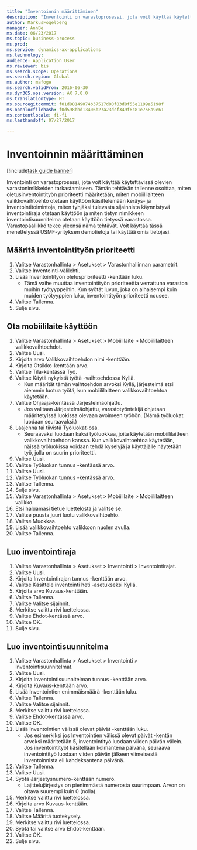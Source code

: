 ```yaml
--- 
title: "Inventoinnin määrittäminen"
description: "Inventointi on varastoprosessi, jota voit käyttää käytettävissä olevien varastonimikkeiden tarkastamiseen."
author: MarkusFogelberg
manager: AnnBe
ms.date: 06/23/2017
ms.topic: business-process
ms.prod: 
ms.service: dynamics-ax-applications
ms.technology: 
audience: Application User
ms.reviewer: bis
ms.search.scope: Operations
ms.search.region: Global
ms.author: mafoge
ms.search.validFrom: 2016-06-30
ms.dyn365.ops.version: AX 7.0.0
ms.translationtype: HT
ms.sourcegitcommit: f01d88149074b37517d00f03d8f55e1199a5198f
ms.openlocfilehash: f0d598bbd13406b27a23dcf349f6c81e758a9e61
ms.contentlocale: fi-fi
ms.lasthandoff: 07/27/2017

---
```

# <a name="define-cycle-counting"></a>Inventoinnin määrittäminen 

[!include[task guide banner](../../includes/task-guide-banner.md)]

Inventointi on varastoprosessi, jota voit käyttää käytettävissä olevien varastonimikkeiden tarkastamiseen. Tämän tehtävän tallenne osoittaa, miten oletusinventointityön prioriteetti määritetään, miten mobiililaitteen valikkovaihtoehto otetaan käyttöön käsittelemään keräys- ja inventointitoimintoja, miten tyhjäksi tulevasta sijainnista käynnistyvä inventointiraja otetaan käyttöön ja miten tietyn nimikkeen inventointisuunnitelma otetaan käyttöön tietyssä varastossa. Varastopäällikkö tekee yleensä nämä tehtävät. Voit käyttää tässä menettelyssä USMF-yrityksen demotietoja tai käyttää omia tietojasi.


## <a name="set-the-priority-of-counting-work"></a>Määritä inventointityön prioriteetti
1. Valitse Varastonhallinta > Asetukset > Varastonhallinnan parametrit.
2. Valitse Inventointi-välilehti.
3. Lisää Inventointityön oletusprioriteetti -kenttään luku.
    * Tämä vaihe muuttaa inventointityön prioriteettia verrattuna varaston muihin työtyyppeihin. Kun syötät luvun, joka on alhaisempi kuin muiden työtyyppien luku, inventointityön prioriteetti nousee.  
4. Valitse Tallenna.
5. Sulje sivu.

## <a name="enable-the-mobile-device"></a>Ota mobiililaite käyttöön
1. Valitse Varastonhallinta > Asetukset > Mobiililaite > Mobiililaitteen valikkovaihtoehdot.
2. Valitse Uusi.
3. Kirjoita arvo Valikkovaihtoehdon nimi -kenttään.
4. Kirjoita Otsikko-kenttään arvo.
5. Valitse Tila-kentässä Työ.
6. Valitse Käytä nykyistä työtä -vaihtoehdossa Kyllä.
    * Kun määrität tämän vaihtoehdon arvoksi Kyllä, järjestelmä etsii aiemmin luotua työtä, kun mobiililaitteen valikkovaihtoehtoa käytetään.  
7. Valitse Ohjaaja-kentässä Järjestelmäohjattu.
    * Jos valitaan Järjestelmäohjattu, varastotyöntekijä ohjataan määritetyissä luokissa olevaan avoimeen työhön. (Nämä työluokat luodaan seuraavaksi.)  
8. Laajenna tai tiivistä Työluokat-osa.
    * Seuraavaksi luodaan kaksi työluokkaa, joita käytetään mobiililaitteen valikkovaihtoehdon kanssa. Kun valikkovaihtoehtoa käytetään, näissä työluokissa voidaan tehdä kyselyjä ja käyttäjälle näytetään työ, jolla on suurin prioriteetti.  
9. Valitse Uusi.
10. Valitse Työluokan tunnus -kentässä arvo.
11. Valitse Uusi.
12. Valitse Työluokan tunnus -kentässä arvo.
13. Valitse Tallenna.
14. Sulje sivu.
15. Valitse Varastonhallinta > Asetukset > Mobiililaite > Mobiililaitteen valikko.
16. Etsi haluamasi tietue luettelosta ja valitse se.
17. Valitse puusta juuri luotu valikkovaihtoehto.
18. Valitse Muokkaa.
19. Lisää valikkovaihtoehto valikkoon nuolen avulla.
20. Valitse Tallenna.

## <a name="create-a-counting-threshold"></a>Luo inventointiraja
1. Valitse Varastonhallinta > Asetukset > Inventointi > Inventointirajat.
2. Valitse Uusi.
3. Kirjoita Inventointirajan tunnus -kenttään arvo.
4. Valitse Käsittele inventointi heti -asetukseksi Kyllä.
5. Kirjoita arvo Kuvaus-kenttään.
6. Valitse Tallenna.
7. Valitse Valitse sijainnit.
8. Merkitse valittu rivi luettelossa.
9. Valitse Ehdot-kentässä arvo.
10. Valitse OK.
11. Sulje sivu.

## <a name="create-a-cycle-count-plan"></a>Luo inventointisuunnitelma
1. Valitse Varastonhallinta > Asetukset > Inventointi > Inventointisuunnitelmat.
2. Valitse Uusi.
3. Kirjoita Inventointisuunnitelman tunnus -kenttään arvo.
4. Kirjoita Kuvaus-kenttään arvo.
5. Lisää Inventointien enimmäismäärä -kenttään luku.
6. Valitse Tallenna.
7. Valitse Valitse sijainnit.
8. Merkitse valittu rivi luettelossa.
9. Valitse Ehdot-kentässä arvo.
10. Valitse OK.
11. Lisää Inventointien välissä olevat päivät -kenttään luku.
    * Jos esimerkiksi jos Inventointien välissä olevat päivät -kentän arvoksi määritetään 5, inventointityö luodaan viiden päivän välein. Jos inventointityöt käsitellään kolmantena päivänä, seuraava inventointityö luodaan viiden päivän jälkeen viimeisestä inventoinnista eli kahdeksantena päivänä.  
12. Valitse Tallenna.
13. Valitse Uusi.
14. Syötä Järjestysnumero-kenttään numero.
    * Lajittelujärjestys on pienimmästä numerosta suurimpaan. Arvon on oltava suurempi kuin 0 (nolla).  
15. Merkitse valittu rivi luettelossa.
16. Kirjoita arvo Kuvaus-kenttään.
17. Valitse Tallenna.
18. Valitse Määritä tuotekysely.
19. Merkitse valittu rivi luettelossa.
20. Syötä tai valitse arvo Ehdot-kenttään.
21. Valitse OK.
22. Sulje sivu.


